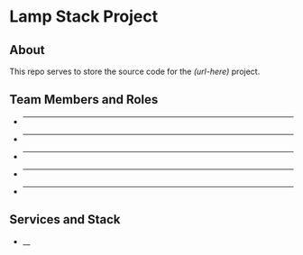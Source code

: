 # Lamp Stack Project
## About
This repo serves to store the source code for the *(url-here)* project.

## Team Members and Roles
* ___
* ___
* ___
* ___
* ___

## Services and Stack
* __
